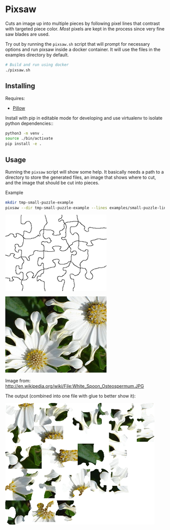 # Pixsaw

Cuts an image up into multiple pieces by following pixel lines that contrast
with targeted piece color. _Most_ pixels are kept in the process since very fine
saw blades are used.

Try out by running the `pixsaw.sh` script that will prompt for necessary options
and run pixsaw inside a docker container. It will use the files in the examples
directory by default.

```bash
# Build and run using docker
./pixsaw.sh
```

## Installing

Requires:

* [Pillow](http://github.com/python-imaging/Pillow)

Install with pip in editable mode for developing and use virtualenv to isolate
python dependencies::

```bash
python3 -m venv .
source ./bin/activate
pip install -e .
```


## Usage

Running the `pixsaw` script will show some help.  It basically needs a
path to a directory to store the generated files, an image that shows where to
cut, and the image that should be cut into pieces.

Example

```bash
mkdir tmp-small-puzzle-example
pixsaw --dir tmp-small-puzzle-example --lines examples/small-puzzle-lines.png examples/320px-White_Spoon_Osteospermum.jpg
```

![The puzzle lines](https://github.com/jkenlooper/pixsaw/raw/master/examples/small-puzzle-lines.png)


![Image example](https://github.com/jkenlooper/pixsaw/raw/master/examples/320px-White_Spoon_Osteospermum.jpg)

Image from: http://en.wikipedia.org/wiki/File:White_Spoon_Osteospermum.JPG

The output (combined into one file with glue to better show it):

![Output of pixsaw](https://github.com/jkenlooper/pixsaw/raw/master/examples/pieces-combined-with-glue.png)
